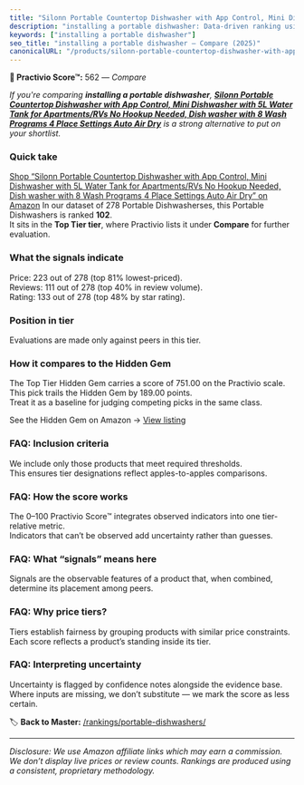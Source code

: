 ```yaml
---
title: "Silonn Portable Countertop Dishwasher with App Control, Mini Dishwasher with 5L Water Tank for Apartments/RVs No Hookup Needed, Dish washer with 8 Wash Programs 4 Place Settings Auto Air Dry"
description: "installing a portable dishwasher: Data-driven ranking using the Practivio Score™. Positioned by quality, value, demand, findability, momentum."
keywords: ["installing a portable dishwasher"]
seo_title: "installing a portable dishwasher — Compare (2025)"
canonicalURL: "/products/silonn-portable-countertop-dishwasher-with-app-control-mini-dishwasher-with-5l-water-tank-for-apartmentsrvs-no-hookup-needed-dish-washer-with-8-wash-programs-4-place-settings-auto-air-dry-B0F2GQCKYG/"
---
```


**🛒 Practivio Score™:** 562 — _Compare_


*If you're comparing **installing a portable dishwasher**, **[Silonn Portable Countertop Dishwasher with App Control, Mini Dishwasher with 5L Water Tank for Apartments/RVs No Hookup Needed, Dish washer with 8 Wash Programs 4 Place Settings Auto Air Dry](https://www.amazon.com/dp/B0F2GQCKYG?tag=practivio-20)** is a strong alternative to put on your shortlist.*
### Quick take
[Shop “Silonn Portable Countertop Dishwasher with App Control, Mini Dishwasher with 5L Water Tank for Apartments/RVs No Hookup Needed, Dish washer with 8 Wash Programs 4 Place Settings Auto Air Dry” on Amazon](https://www.amazon.com/dp/B0F2GQCKYG?tag=practivio-20)
In our dataset of 278 Portable Dishwasherses, this Portable Dishwashers is ranked **102**.  
It sits in the **Top Tier tier**, where Practivio lists it under **Compare** for further evaluation.

### What the signals indicate
Price: 223 out of 278 (top 81% lowest-priced).  
Reviews: 111 out of 278 (top 40% in review volume).  
Rating: 133 out of 278 (top 48% by star rating).  

### Position in tier
Evaluations are made only against peers in this tier.

### How it compares to the Hidden Gem
The Top Tier Hidden Gem carries a score of 751.00 on the Practivio scale.  
This pick trails the Hidden Gem by 189.00 points.  
Treat it as a baseline for judging competing picks in the same class.  

See the Hidden Gem on Amazon → [View listing](https://www.amazon.com/dp/B08N6WV3HX?tag=practivio-20)

### FAQ: Inclusion criteria
We include only those products that meet required thresholds.  
This ensures tier designations reflect apples-to-apples comparisons.

### FAQ: How the score works
The 0–100 Practivio Score™ integrates observed indicators into one tier-relative metric.  
Indicators that can’t be observed add uncertainty rather than guesses.

### FAQ: What “signals” means here
Signals are the observable features of a product that, when combined, determine its placement among peers.

### FAQ: Why price tiers?
Tiers establish fairness by grouping products with similar price constraints.  
Each score reflects a product’s standing inside its tier.

### FAQ: Interpreting uncertainty
Uncertainty is flagged by confidence notes alongside the evidence base.  
Where inputs are missing, we don’t substitute — we mark the score as less certain.

<!-- Missing template for Compare/CompareWithinPriceClass -->


🏷️ **Back to Master:** [/rankings/portable-dishwashers/](/rankings/portable-dishwashers/)

---
_Disclosure: We use Amazon affiliate links which may earn a commission. We don’t display live prices or review counts. Rankings are produced using a consistent, proprietary methodology._
